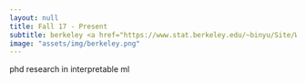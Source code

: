 ```yaml
---
layout: null
title: Fall 17 - Present
subtitle: berkeley <a href="https://www.stat.berkeley.edu/~binyu/Site/Welcome.html">(bin yu lab)</a>
image: "assets/img/berkeley.png"
---
```

phd research in interpretable ml